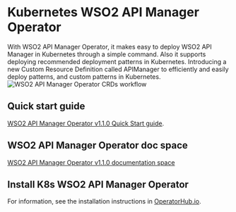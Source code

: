 # Kubernetes WSO2 API Manager Operator

With WSO2 API Manager Operator, it makes easy to deploy WSO2 API Manager in Kubernetes through a simple command. Also it supports deploying recommended deployment patterns in Kubernetes. Introducing a new Custom Resource Definition called APIManager to efficiently and easily deploy patterns, and custom patterns in Kubernetes.
![WSO2 API Manager Operator CRDs workflow]({{base_path}}/assets/img/learn/kubernetes-operators/wso2am-operator-crds-workflow.png)
 
## Quick start guide

[WSO2 API Manager Operator v1.1.0 Quick Start guide](https://github.com/wso2/k8s-wso2am-operator/tree/v1.1.0#quick-start-guide).

## WSO2 API Manager Operator doc space
[WSO2 API Manager Operator v1.1.0 documentation space](https://github.com/wso2/k8s-wso2am-operator/tree/v1.1.0/docs)
 
## Install K8s WSO2 API Manager Operator

For information, see the installation instructions in [OperatorHub.io](https://operatorhub.io/operator/wso2am-operator).